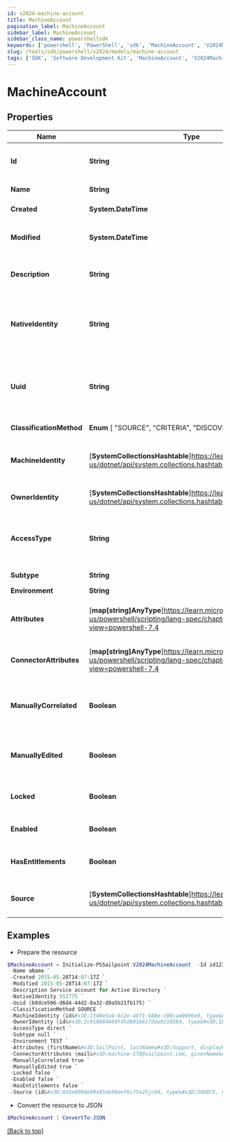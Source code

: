```yaml
---
id: v2024-machine-account
title: MachineAccount
pagination_label: MachineAccount
sidebar_label: MachineAccount
sidebar_class_name: powershellsdk
keywords: ['powershell', 'PowerShell', 'sdk', 'MachineAccount', 'V2024MachineAccount'] 
slug: /tools/sdk/powershell/v2024/models/machine-account
tags: ['SDK', 'Software Development Kit', 'MachineAccount', 'V2024MachineAccount']
---
```



# MachineAccount

## Properties

Name | Type | Description | Notes
------------ | ------------- | ------------- | -------------
**Id** | **String** | System-generated unique ID of the Object | [optional] [readonly] 
**Name** | **String** | Name of the Object | [required]
**Created** | **System.DateTime** | Creation date of the Object | [optional] [readonly] 
**Modified** | **System.DateTime** | Last modification date of the Object | [optional] [readonly] 
**Description** | **String** | A description of the machine account | [optional] 
**NativeIdentity** | **String** | The unique ID of the machine account generated by the source system | [required]
**Uuid** | **String** | The unique ID of the account as determined by the account schema | [optional] 
**ClassificationMethod** |  **Enum** [  "SOURCE",    "CRITERIA",    "DISCOVERY",    "MANUAL" ] | Classification Method | [required]
**MachineIdentity** | [**SystemCollectionsHashtable**]https://learn.microsoft.com/en-us/dotnet/api/system.collections.hashtable?view=net-9.0 | The machine identity this account is associated with | [optional] 
**OwnerIdentity** | [**SystemCollectionsHashtable**]https://learn.microsoft.com/en-us/dotnet/api/system.collections.hashtable?view=net-9.0 | The identity who owns this account. | [optional] 
**AccessType** | **String** | The connection type of the source this account is from | [optional] 
**Subtype** | **String** | The sub-type | [optional] 
**Environment** | **String** | Environment | [optional] 
**Attributes** | [**map[string]AnyType**]https://learn.microsoft.com/en-us/powershell/scripting/lang-spec/chapter-04?view=powershell-7.4 | Custom attributes specific to the machine account | [optional] 
**ConnectorAttributes** | [**map[string]AnyType**]https://learn.microsoft.com/en-us/powershell/scripting/lang-spec/chapter-04?view=powershell-7.4 | The connector attributes for the account | [required]
**ManuallyCorrelated** | **Boolean** | Indicates if the account has been manually correlated to an identity | [optional] [default to $false]
**ManuallyEdited** | **Boolean** | Indicates if the account has been manually edited | [required][default to $false]
**Locked** | **Boolean** | Indicates if the account is currently locked | [required]
**Enabled** | **Boolean** | Indicates if the account is enabled | [required][default to $false]
**HasEntitlements** | **Boolean** | Indicates if the account has entitlements | [required][default to $true]
**Source** | [**SystemCollectionsHashtable**]https://learn.microsoft.com/en-us/dotnet/api/system.collections.hashtable?view=net-9.0 | The source this machine account belongs to. | [required]

## Examples

- Prepare the resource
```powershell
$MachineAccount = Initialize-PSSailpoint.V2024MachineAccount  -Id id12345 `
 -Name aName `
 -Created 2015-05-28T14:07:17Z `
 -Modified 2015-05-28T14:07:17Z `
 -Description Service account for Active Directory `
 -NativeIdentity 552775 `
 -Uuid {b0dce506-d6d4-44d2-8a32-d9a5b21fb175} `
 -ClassificationMethod SOURCE `
 -MachineIdentity {id&#x3D;1540e5a4-6c2e-4bf1-b88e-c08cae0696e9, type&#x3D;MACHINE_IDENTITY, name&#x3D;SVC_ADService} `
 -OwnerIdentity {id&#x3D;2c918084660f45d6016617daa9210584, type&#x3D;IDENTITY, name&#x3D;Adam Kennedy} `
 -AccessType direct `
 -Subtype null `
 -Environment TEST `
 -Attributes {firstName&#x3D;SailPoint, lastName&#x3D;Support, displayName&#x3D;SailPoint Support} `
 -ConnectorAttributes {mail&#x3D;machine-178@sailpoint.com, givenName&#x3D;Support, displayName&#x3D;SailPoint Support} `
 -ManuallyCorrelated true `
 -ManuallyEdited true `
 -Locked false `
 -Enabled false `
 -HasEntitlements false `
 -Source {id&#x3D;8d3e0094e99445de98eef6c75e25jc04, type&#x3D;SOURCE, name&#x3D;Active Directory}
```

- Convert the resource to JSON
```powershell
$MachineAccount | ConvertTo-JSON
```


[[Back to top]](#) 

